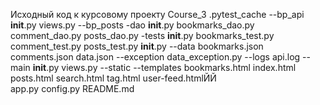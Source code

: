 Исходный код к курсовому проекту Course_3
.pytest_cache
--bp_api
    __init__.py
    views.py
--bp_posts
    -dao
        __init__.py
        bookmarks_dao.py
        comment_dao.py
        posts_dao.py
    -tests
        __init__.py
        bookmarks_test.py
        comment_test.py
        posts_test.py
    __init__.py
--data
        bookmarks.json
        comments.json
        data.json
--exception
        data_exception.py
--logs
        api.log
--main
        __init__.py
        views.py
--static
--templates
        bookmarks.html
        index.html
        posts.html
        search.html
        tag.html
        user-feed.htmlЙЙ    
app.py
config.py
README.md